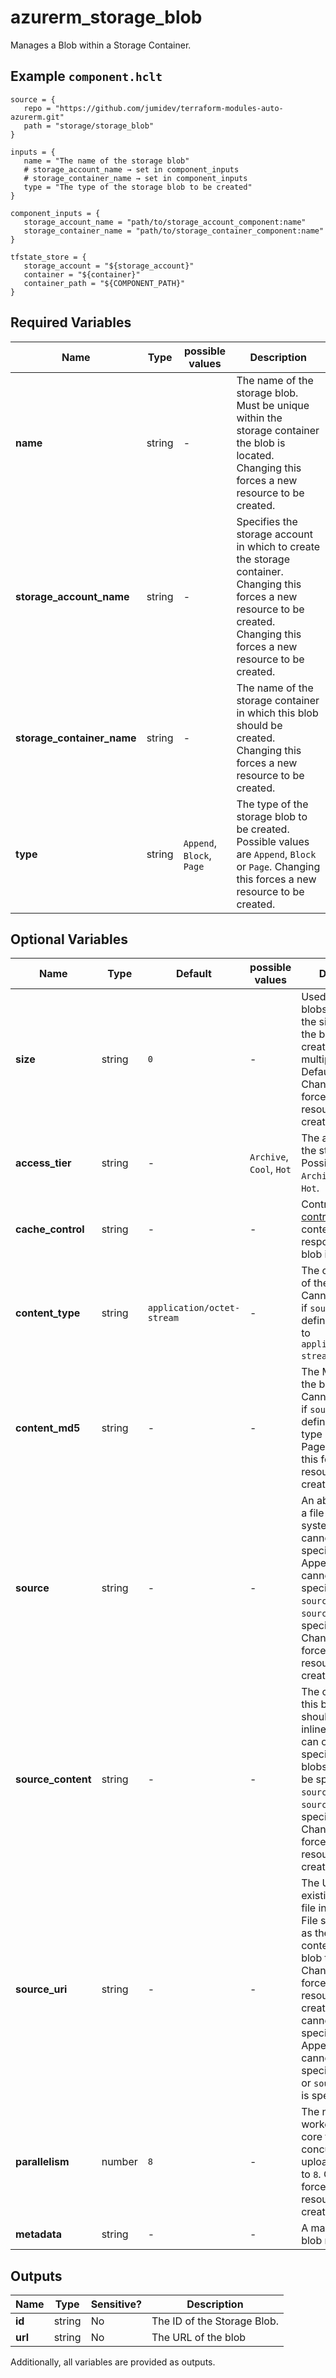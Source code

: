 # azurerm_storage_blob

Manages a Blob within a Storage Container.

## Example `component.hclt`

```hcl
source = {
   repo = "https://github.com/jumidev/terraform-modules-auto-azurerm.git"   
   path = "storage/storage_blob"   
}

inputs = {
   name = "The name of the storage blob"   
   # storage_account_name → set in component_inputs
   # storage_container_name → set in component_inputs
   type = "The type of the storage blob to be created"   
}

component_inputs = {
   storage_account_name = "path/to/storage_account_component:name"   
   storage_container_name = "path/to/storage_container_component:name"   
}

tfstate_store = {
   storage_account = "${storage_account}"   
   container = "${container}"   
   container_path = "${COMPONENT_PATH}"   
}

```

## Required Variables

| Name | Type |  possible values |  Description |
| ---- | --------- |  ----------- | ----------- |
| **name** | string |  -  |  The name of the storage blob. Must be unique within the storage container the blob is located. Changing this forces a new resource to be created. | 
| **storage_account_name** | string |  -  |  Specifies the storage account in which to create the storage container. Changing this forces a new resource to be created. Changing this forces a new resource to be created. | 
| **storage_container_name** | string |  -  |  The name of the storage container in which this blob should be created. Changing this forces a new resource to be created. | 
| **type** | string |  `Append`, `Block`, `Page`  |  The type of the storage blob to be created. Possible values are `Append`, `Block` or `Page`. Changing this forces a new resource to be created. | 

## Optional Variables

| Name | Type |  Default  |  possible values |  Description |
| ---- | --------- |  ----------- | ----------- | ----------- |
| **size** | string |  `0`  |  -  |  Used only for `page` blobs to specify the size in bytes of the blob to be created. Must be a multiple of 512. Defaults to `0`. Changing this forces a new resource to be created. | 
| **access_tier** | string |  -  |  `Archive`, `Cool`, `Hot`  |  The access tier of the storage blob. Possible values are `Archive`, `Cool` and `Hot`. | 
| **cache_control** | string |  -  |  -  |  Controls the [cache control header](https://developer.mozilla.org/en-US/docs/Web/HTTP/Headers/Cache-Control) content of the response when blob is requested . | 
| **content_type** | string |  `application/octet-stream`  |  -  |  The content type of the storage blob. Cannot be defined if `source_uri` is defined. Defaults to `application/octet-stream`. | 
| **content_md5** | string |  -  |  -  |  The MD5 sum of the blob contents. Cannot be defined if `source_uri` is defined, or if blob type is Append or Page. Changing this forces a new resource to be created. | 
| **source** | string |  -  |  -  |  An absolute path to a file on the local system. This field cannot be specified for Append blobs and cannot be specified if `source_content` or `source_uri` is specified. Changing this forces a new resource to be created. | 
| **source_content** | string |  -  |  -  |  The content for this blob which should be defined inline. This field can only be specified for Block blobs and cannot be specified if `source` or `source_uri` is specified. Changing this forces a new resource to be created. | 
| **source_uri** | string |  -  |  -  |  The URI of an existing blob, or a file in the Azure File service, to use as the source contents for the blob to be created. Changing this forces a new resource to be created. This field cannot be specified for Append blobs and cannot be specified if `source` or `source_content` is specified. | 
| **parallelism** | number |  `8`  |  -  |  The number of workers per CPU core to run for concurrent uploads. Defaults to `8`. Changing this forces a new resource to be created. | 
| **metadata** | string |  -  |  -  |  A map of custom blob metadata. | 



## Outputs

| Name | Type | Sensitive? | Description |
| ---- | ---- | --------- | --------- |
| **id** | string | No  | The ID of the Storage Blob. | 
| **url** | string | No  | The URL of the blob | 

Additionally, all variables are provided as outputs.
